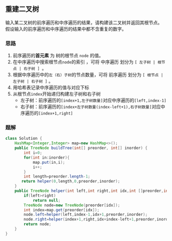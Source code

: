 ## 重建二叉树
 输入某二叉树的前序遍历和中序遍历的结果，请构建该二叉树并返回其根节点。  
假设输入的前序遍历和中序遍历的结果中都不含重复的数字。

 
### 思路
 1. 前序遍历的**首元素** 为 树的根节点 `node` 的值。
 2. 在中序遍历中搜索根节点` node `的索引 ，可将 中序遍历 划分为 `[ 左子树 | 根节点 | 右子树 ] `。
 3. 根据中序遍历中的`左（右）子树`的节点数量，可将 前序遍历 划分为 `[ 根节点 | 左子树 | 右子树 ]` 。
 4. 用哈希表记录中序遍历的值与对应下标
 5. 从根节点`index`开始递归构建左子树和右子树
    * 左子树：前序遍历的`[index+1,左子树数量]`对应中序遍历的`[left,index-1]`
    * 右子树：前序遍历的`[index+左子树数量(index-left+1),右子树数量]`对应中序遍历的`[index+1,right]`
### 题解
```java
class Solution {
    HashMap<Integer,Integer> map=new HashMap<>();
    public TreeNode buildTree(int[] preorder, int[] inorder) {
        int i=0;
        for(int in:inorder){
            map.put(in,i);
            i++;
        }
        int length=preorder.length-1;
       return helper(0,length,0,preorder,inorder);
    }
    public TreeNode helper(int left,int right,int idx,int []preorder,int []inorder){
        if(left>right)
            return null;
        TreeNode node=new TreeNode(preorder[idx]);
        int index=map.get(preorder[idx]);
        node.left=helper(left,index-1,idx+1,preorder,inorder);
        node.right=helper(index+1,right,idx+index-left+1,preorder,inorder);
        return node;
    }
}
```
